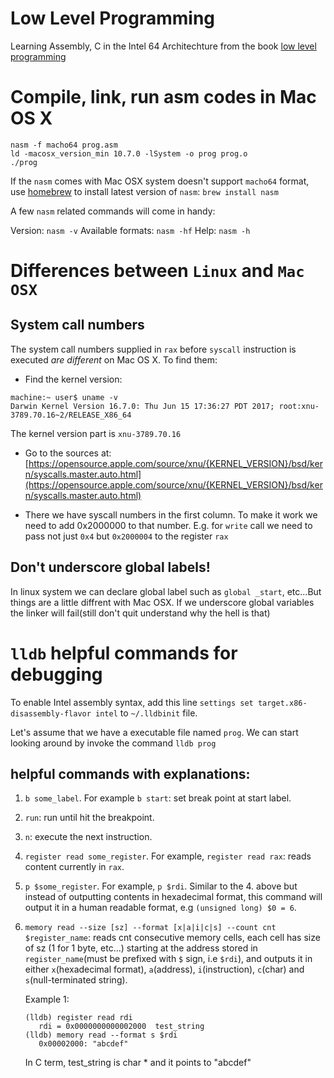 # Low Level Programming

Learning Assembly, C in the Intel 64 Architechture from the book
[low level programming](https://www.amazon.com/Low-Level-Programming-Assembly-Execution-Architecture/dp/1484224027/ref=sr_1_1?ie=UTF8&qid=1510976772&sr=8-1&keywords=low+level+programming)


# Compile, link, run asm codes in Mac OS X

```
nasm -f macho64 prog.asm
ld -macosx_version_min 10.7.0 -lSystem -o prog prog.o
./prog
```
If the `nasm` comes with Mac OSX system doesn't support `macho64` format, use [homebrew](https://brew.sh) to install latest version of `nasm`: `brew install nasm`

A few `nasm` related commands will come in handy:

Version:		`nasm -v`
Available formats:	`nasm -hf`
Help:			`nasm -h`

# Differences between `Linux` and `Mac OSX`

## System call numbers

The system call numbers supplied in `rax` before `syscall` instruction is executed 
_are different_ on Mac OS X. To find them:
  * Find the kernel version:

```
machine:~ user$ uname -v
Darwin Kernel Version 16.7.0: Thu Jun 15 17:36:27 PDT 2017; root:xnu-3789.70.16~2/RELEASE_X86_64
```
The kernel version part is `xnu-3789.70.16`
  * Go to the sources at: [https://opensource.apple.com/source/xnu/{KERNEL_VERSION}/bsd/kern/syscalls.master.auto.html](https://opensource.apple.com/source/xnu/{KERNEL_VERSION}/bsd/kern/syscalls.master.auto.html)

  * There we have syscall numbers in the first column. To make it work we need to add
0x2000000 to that number. E.g. for `write` call we need to pass not just `0x4` but `0x2000004` to the register `rax`

## Don't underscore global labels!

In linux system we can declare global label such as `global _start`, etc...But things
are a little diffrent with Mac OSX. If we underscore global variables the linker will fail(still don't quit understand why the hell is that)


# `lldb` helpful commands for debugging

To enable Intel assembly syntax, add this line `settings set target.x86-disassembly-flavor intel` to `~/.lldbinit` file.

Let's assume that we have a executable file named `prog`. We can start looking around by invoke the command `lldb prog`

## helpful commands with explanations:
  1. `b some_label`. For example `b start`: set break point at start label.
  2. `run`: run until hit the breakpoint.
  3. `n`: execute the next instruction.
  4. `register read some_register`. For example, `register read rax`: reads content currently in `rax`.
  5. `p $some_register`. For example, `p $rdi`. Similar to the 4. above but instead of
outputting contents in hexadecimal format, this command will output it in a human
readable format, e.g `(unsigned long) $0 = 6`.
  6. `memory read --size [sz] --format [x|a|i|c|s] --count cnt $register_name`: reads cnt consecutive memory cells, each cell has size of sz (1 for 1 byte, etc...) starting at the address stored in `register_name`(must be prefixed with `$` sign, i.e `$rdi`), and outputs it in either `x`(hexadecimal format), `a`(address), `i`(instruction), `c`(char) and `s`(null-terminated string).

     Example 1:
     ```
     (lldb) register read rdi
     	rdi = 0x0000000000002000  test_string
     (lldb) memory read --format s $rdi
        0x00002000: "abcdef"
     ```
     In C term, test_string is char * and it points to "abcdef"
